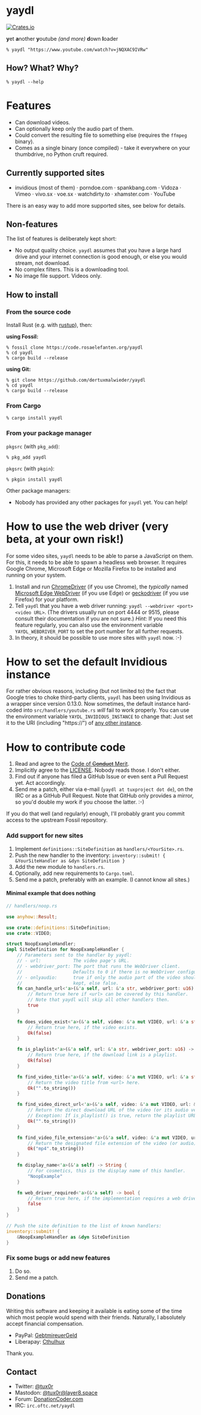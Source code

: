 # yaydl

[![Crates.io](https://img.shields.io/crates/v/yaydl)](https://crates.io/crates/yaydl)

**y**et **a**nother **y**outube *(and more)* **d**own **l**oader

    % yaydl "https://www.youtube.com/watch?v=jNQXAC9IVRw"

## How? What? Why?

    % yaydl --help

# Features

* Can download videos.
* Can optionally keep only the audio part of them.
* Could convert the resulting file to something else (requires the `ffmpeg` binary).
* Comes as a single binary (once compiled) - take it everywhere on your thumbdrive, no Python cruft required.

## Currently supported sites

* invidious (most of them) · porndoe.com · spankbang.com · Vidoza · Vimeo · vivo.sx · voe.sx · watchdirty.to · xhamster.com · YouTube

There is an easy way to add more supported sites, see below for details.

## Non-features

The list of features is deliberately kept short:

* No output quality choice. `yaydl` assumes that you have a large hard drive and your internet connection is good enough, or else you would stream, not download.
* No complex filters. This is a downloading tool.
* No image file support. Videos only.

## How to install

### From the source code

Install Rust (e.g. with [rustup](https://rustup.rs)), then:

**using Fossil:**

    % fossil clone https://code.rosaelefanten.org/yaydl
    % cd yaydl
    % cargo build --release

**using Git:**

    % git clone https://github.com/dertuxmalwieder/yaydl
    % cd yaydl
    % cargo build --release

### From Cargo

    % cargo install yaydl

### From your package manager

`pkgsrc` (with `pkg_add`):

    % pkg_add yaydl

`pkgsrc` (with `pkgin`):

    % pkgin install yaydl

Other package managers:

* Nobody has provided any other packages for `yaydl` yet. You can help!

# How to use the web driver (very beta, at your own risk!)

For some video sites, `yaydl` needs to be able to parse a JavaScript on them. For this, it needs to be able to spawn a headless web browser. It requires Google Chrome, Microsoft Edge or Mozilla Firefox to be installed and running on your system.

1. Install and run [ChromeDriver](https://chromedriver.chromium.org) (if you use Chrome), the *typically* named [Microsoft Edge WebDriver](https://developer.microsoft.com/en-us/microsoft-edge/tools/webdriver/) (if you use Edge) or [geckodriver](https://github.com/mozilla/geckodriver/releases) (if you use Firefox) for your platform.
2. Tell `yaydl` that you have a web driver running: `yaydl --webdriver <port> <video URL>`. (The drivers usually run on port 4444 or 9515, please consult their documentation if you are not sure.)
   *Hint:* If you need this feature regularly, you can also use the environment variable `YAYDL_WEBDRIVER_PORT` to set the port number for all further requests.
3. In theory, it should be possible to use more sites with `yaydl` now. :-)

# How to set the default Invidious instance

For rather obvious reasons, including (but not limited to) the fact that Google tries to choke third-party clients, `yaydl` has been using Invidious as a wrapper since version 0.13.0. Now sometimes, the default instance hard-coded into `src/handlers/youtube.rs` *will* fail to work properly. You can use the environment variable `YAYDL_INVIDIOUS_INSTANCE` to change that: Just set it to the URI (including "https://") of [any other instance](https://docs.invidious.io/instances/).

# How to contribute code

1. Read and agree to the [Code of ~~Conduct~~ Merit](CODE_OF_CONDUCT.md).
2. Implicitly agree to the [LICENSE](LICENSE). Nobody reads those. I don't either.
3. Find out if anyone has filed a GitHub Issue or even sent a Pull Request yet. Act accordingly.
4. Send me a patch, either via e-mail (`yaydl at tuxproject dot de`), on the IRC or as a GitHub Pull Request. Note that GitHub only provides a mirror, so you'd double my work if you choose the latter. :-)

If you do that well (and regularly) enough, I'll probably grant you commit access to the upstream Fossil repository.

### Add support for new sites

1. Implement `definitions::SiteDefinition` as `handlers/<YourSite>.rs`.
2. Push the new handler to the inventory: `inventory::submit! {  &YourSiteHandler as &dyn SiteDefinition }`
3. Add the new module to `handlers.rs`.
4. Optionally, add new requirements to `Cargo.toml`.
5. Send me a patch, preferably with an example. (I cannot know all sites.)

#### Minimal example that does nothing

```rust
// handlers/noop.rs

use anyhow::Result;

use crate::definitions::SiteDefinition;
use crate::VIDEO;

struct NoopExampleHandler;
impl SiteDefinition for NoopExampleHandler {
    // Parameters sent to the handler by yaydl:
    // - url:            The video page's URL.
    // - webdriver_port: The port that runs the WebDriver client.
    //                   Defaults to 0 if there is no WebDriver configured.
    // - onlyaudio:      true if only the audio part of the video should be
    //                   kept, else false.
    fn can_handle_url<'a>(&'a self, url: &'a str, webdriver_port: u16) -> bool {
        // Return true here if <url> can be covered by this handler.
        // Note that yaydl will skip all other handlers then.
        true
    }

    fn does_video_exist<'a>(&'a self, video: &'a mut VIDEO, url: &'a str, webdriver_port: u16) -> Result<bool> {
        // Return true here, if the video exists.
        Ok(false)
    }

    fn is_playlist<'a>(&'a self, url: &'a str, webdriver_port: u16) -> Result<bool> {
    	// Return true here, if the download link is a playlist.
    	Ok(false)
    }

    fn find_video_title<'a>(&'a self, video: &'a mut VIDEO, url: &'a str, webdriver_port: u16) -> Result<String> {
        // Return the video title from <url> here.
        Ok("".to_string())
    }

    fn find_video_direct_url<'a>(&'a self, video: &'a mut VIDEO, url: &'a str, webdriver_port: u16, onlyaudio: bool) -> Result<String> {
        // Return the direct download URL of the video (or its audio version) here.
        // Exception: If is_playlist() is true, return the playlist URL here instead.
        Ok("".to_string())
    }

    fn find_video_file_extension<'a>(&'a self, video: &'a mut VIDEO, url: &'a str, webdriver_port: u16, onlyaudio: bool) -> Result<String> {
        // Return the designated file extension of the video (or audio) file here.
        Ok("mp4".to_string())
    }

    fn display_name<'a>(&'a self) -> String {
        // For cosmetics, this is the display name of this handler.
        "NoopExample"
    }

    fn web_driver_required<'a>(&'a self) -> bool {
        // Return true here, if the implementation requires a web driver to be running.
        false
    }
}

// Push the site definition to the list of known handlers:
inventory::submit! {
    &NoopExampleHandler as &dyn SiteDefinition
}
```

### Fix some bugs or add new features

1. Do so.
2. Send me a patch.

## Donations

Writing this software and keeping it available is eating some of the time which most people would spend with their friends. Naturally, I absolutely accept financial compensation.

* PayPal: [GebtmireuerGeld](https://paypal.me/gebtmireuergeld)
* Liberapay: [Cthulhux](https://liberapay.com/Cthulhux/donate)

Thank you.

## Contact

* Twitter: [@tux0r](https://twitter.com/tux0r)
* Mastodon: [@tux0r@layer8.space](https://layer8.space/@tux0r)
* Forum: [DonationCoder.com](https://www.donationcoder.com/forum/index.php?topic=50691.0)
* IRC: `irc.oftc.net/yaydl`
